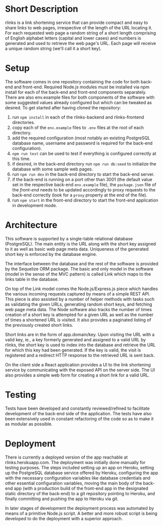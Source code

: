 # Short Description

rlinks is a link shortening service that can provide compact and easy to share links to web pages, irrespective of the length of the URL locating it. For each requested web page a random string of a short length comprising of English alphabet letters (capital and lower cases) and numbers is generated and used to retrieve the web page's URL. Each page will receive a unique random string (we'll call it a short key).

# Setup

The software comes in one repository containing the code for both back-end and front-end. Required Node.js modules must be installed via npm install for each of the back-end and front-end components separately. There are also env.example files for both components of the software with some suggested values already configured but which can be tweaked as desired. To get started after having cloned the repository:

1. run `npm install` in each of the rlinks-backend and rlinks-frontend directories.
2. copy each of the `env.example` files to `.env` files at the root of each directory.
3. add the required configuration (most notably an existing PostgreSQL database name, username and password is required for the back-end configuration).
4. `npm run test` can be used to test if everything is configured correctly at this time.
5. if desired, in the back-end directory run `npm run db:seed` to initialize the database with some sample web pages.
6. run `npm run dev` in the back-end directory to start the back-end server.
7. if the back-end is running on a port other than 3001 (the default value set in the respective back-end `env.example` file), the `package.json` file of the _front-end_ needs to be updated accordingly to proxy requests to the back-end correctly (look for a `proxy` property at the end of the file).
8. run `npm start` in the front-end directory to start the front-end application in development mode.

# Architecture

This software is supported by a single-table relational database (PostgreSQL). The main entity is the URL along with the short key assigned to it as well as basic web page meta data. Uniqueness of the generated short key is enforced by the database engine.

The interface between the database and the rest of the software is provided by the Sequelize ORM package. The basic and only model in the software (model in the sense of the MVC pattern) is called Link which maps to the links table in the database.

On top of the Link model comes the Node.js/Express.js piece which handles the various incoming requests captured by means of a simple REST API. This piece is also assisted by a number of helper methods with tasks such as validating the given URLs, generating random short keys, and fetching web page meta data. The Node software also tracks the number of times creation of a short key is attempted for a given URL as well as the number of times a shortened URL is visited. It also provides a paginated listing of the previously created short links.

Short links are in the form of app.domain/key. Upon visiting the URL with a valid key, ie., a key formerly generated and assigned to a valid URL by rlinks, the short key is used to index into the database and retrieve the URL for which this key had been generated. If the key is valid, the visit is registered and a redirect HTTP response to the retrieved URL is sent back.

On the client side a React application provides a UI to the link shortening service by communicating with the exposed API on the server side. The UI also provides a simple web form for creating a short link for a valid URL.

# Testing

Tests have been developed and constantly reviewed/refined to facilitate development of the back-end side of the application. The tests have also been extensively used in constant refactoring of the code so as to make it as modular as possible.

# Deployment

There is currently a deployed version of the app reachable at rlinks.herokuapp.com. The deployment was initially done manually for testing purposes. The steps included setting up an app on Heroku, setting up the PostgreSQL database service offered by Heroku, configuring the app with the necessary configuration variables like database credentials and other essential configuration variables, moving the main body of the back-end app (with a production build of the front-end app in the designated static directory of the back-end) to a git repository pointing to Heroku, and finally committing and pushing the app to Heroku via git.

In later stages of development the deployment process was automated by means of a primitive Node.js script. A better and more robust script is being developed to do the deployment with a superior approach.